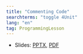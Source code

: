 ```yaml
---
title: "Commenting Code"
searchterms: "toggle 4Unit"
lang: "en"
tag: ProgrammingLesson
---
```

 <ul>
 <li class="ng-binding">Slides:
 <a href="ProgrammingLessons/Comments.pptx">PPTX</a>,
 <a href="ProgrammingLessons/Comments.pdf">PDF</a>
 </li>
 </ul>
